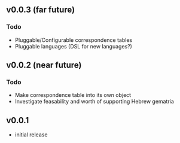 ## v0.0.3 (far future)

### Todo

* Pluggable/Configurable correspondence tables
* Pluggable languages (DSL for new languages?)

## v0.0.2 (near future)

### Todo

* Make correspondence table into its own object
* Investigate feasability and worth of supporting Hebrew gematria

## v0.0.1

* initial release
